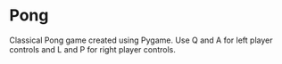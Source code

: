 # Pong
Classical Pong game created using Pygame. Use Q and A for left player controls and L and P for right player controls.
